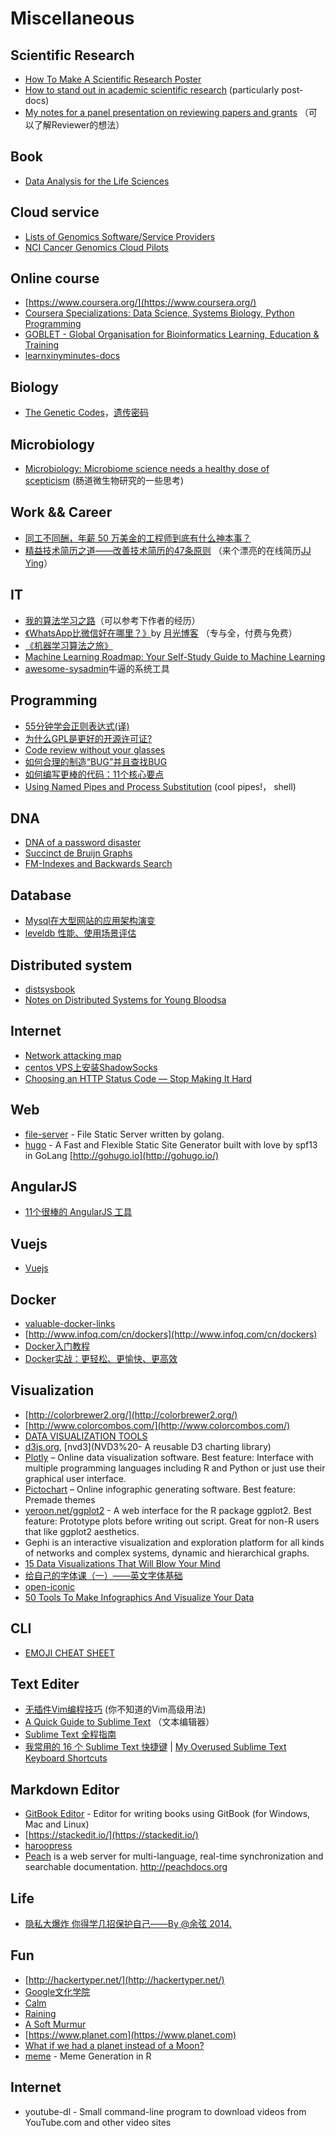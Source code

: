 # Miscellaneous

## Scientific Research

-  [How To Make A Scientific Research Poster](http://www.makesigns.com/tutorials/)
-  [How to stand out in academic scientific research](https://biomickwatson.wordpress.com/2014/04/27/how-to-stand-out-in-academic-scientific-research/) (particularly post-docs)
-  [My notes for a panel presentation on reviewing papers and grants](http://ivory.idyll.org/blog/notes-for-panel-on-reviewing.html) （可以了解Reviewer的想法）

## Book

-  [Data Analysis for the Life Sciences](https://leanpub.com/dataanalysisforthelifesciences)

## Cloud service

-  [Lists of Genomics Software/Service Providers](http://grouthbio.com/Genome_Software_Service.php)
-  [NCI Cancer Genomics Cloud Pilots](https://cbiit.nci.nih.gov/ncip/nci-cancer-genomics-cloud-pilots)


## Online course

-  [https://www.coursera.org/](https://www.coursera.org/)
-  [Coursera Specializations: Data Science, Systems Biology, Python Programming](http://gettinggeneticsdone.blogspot.com/2014/01/coursera-specializations-data-science.html)
-  [GOBLET - Global Organisation for Bioinformatics Learning, Education & Training](http://www.mygoblet.org/)
-  [learnxinyminutes-docs](https://github.com/adambard/learnxinyminutes-docs)


## Biology

-  [The Genetic Codes](http://www.ncbi.nlm.nih.gov/Taxonomy/Utils/wprintgc.cgi?mode=c#SG11)，[遗传密码](http://zh.wikipedia.org/wiki/%E9%81%97%E4%BC%A0%E5%AF%86%E7%A0%81)

## Microbiology

-  [Microbiology: Microbiome science needs a healthy dose of scepticism](http://www.nature.com/news/microbiology-microbiome-science-needs-a-healthy-dose-of-scepticism-1.15730) (肠道微生物研究的一些思考)


## Work && Career

-  [同工不同酬，年薪 50 万美金的工程师到底有什么神本事？](http://news.cnblogs.com/n/207596/)
-  [精益技术简历之道——改善技术简历的47条原则](http://zh.lucida.me/blog/lean-technical-resume/) （来个漂亮的在线简历[JJ Ying](http://iconmoon.com/about/)）


## IT

-  [我的算法学习之路](http://zh.lucida.me/blog/on-learning-algorithms/)（可以参考下作者的经历）
-  [《WhatsApp比微信好在哪里？》](http://www.williamlong.info/archives/3768.html)by [月光博客](http://www.williamlong.info/) （专与全，付费与免费）
-  [《机器学习算法之旅》](http://blog.jobbole.com/60809/)
-  [Machine Learning Roadmap: Your Self-Study Guide to Machine Learning](http://machinelearningmastery.com/machine-learning-roadmap-your-self-study-guide-to-machine-learning/)
-  [awesome-sysadmin](https://github.com/kahun/awesome-sysadmin#distributed-filesystems)牛逼的系统工具
## Programming

-  [55分钟学会正则表达式(译)](http://doslin.com/learn-regular-expressions-in-about-55-minutes/)
-  [为什么GPL是更好的开源许可证?](http://blogread.cn/it/article/1093?f=wb2)
-  [Code review without your glasses](http://robertheaton.com/2014/06/20/code-review-without-your-eyes/)
-  [如何合理的制造“BUG”并且查找BUG](http://blog.jobbole.com/68678/)
-  [如何编写更棒的代码：11个核心要点](http://www.html5tricks.com/11-tips-to-coding-better.html)
-  [Using Named Pipes and Process Substitution](http://vincebuffalo.com/2013/08/08/the-mighty-named-pipe.html) (cool pipes!， shell)


## DNA

-  [DNA of a password disaster](http://olivernash.org/2014/01/03/dna-of-a-password-disaster/)
-  [Succinct de Bruijn Graphs](http://alexbowe.com/succinct-debruijn-graphs/)
-  [FM-Indexes and Backwards Search](http://alexbowe.com/fm-index/)


## Database

-  [Mysql在大型网站的应用架构演变](http://www.cnblogs.com/Creator/p/3776110.html)
-  [leveldb 性能、使用场景评估](http://www.cnblogs.com/lulu/p/4231810.html)

## Distributed system

-  [distsysbook](https://github.com/mixu/distsysbook)
-  [Notes on Distributed Systems for Young Bloodsa](http://www.somethingsimilar.com/2013/01/14/notes-on-distributed-systems-for-young-bloods/)


## Internet

-  [Network attacking map](http://map.ipviking.com/)
-  [centos VPS上安装ShadowSocks](http://51lica.com/archives/1923)
-  [Choosing an HTTP Status Code — Stop Making It Hard](http://racksburg.com/choosing-an-http-status-code/)

## Web

-  [file-server](https://github.com/codeskyblue/file-server) - File Static Server written by golang.
-  [hugo](https://github.com/spf13/hugo) - A Fast and Flexible Static Site Generator built with love by spf13 in GoLang [http://gohugo.io](http://gohugo.io/)

## AngularJS

- [11个很棒的 AngularJS 工具](http://www.imooc.com/article/1505)

## Vuejs

- [Vuejs](http://vuejs.org/)


## Docker

-  [valuable-docker-links](http://www.nkode.io/2014/08/24/valuable-docker-links.html)
-  [http://www.infoq.com/cn/dockers](http://www.infoq.com/cn/dockers)
-  [Docker入门教程](http://dockerone.com/article/111)
-  [Docker实战：更轻松、更愉快、更高效](http://dockerone.com/article/217)


## Visualization

-  [http://colorbrewer2.org/](http://colorbrewer2.org/)
-  [http://www.colorcombos.com/](http://www.colorcombos.com/)
-  [DATA VISUALIZATION TOOLS](http://descienceblog.tumblr.com/tools)
-  [d3js.org](https://github.com/mbostock/d3/wiki/Gallery), [nvd3](NVD3%20- A reusable D3 charting library)
-  [Plotly](https://plot.ly/) – Online data visualization software. Best feature: Interface with multiple programming languages including R and Python or just use their graphical user interface.
-  [Pictochart](http://piktochart.com/) – Online infographic generating software. Best feature: Premade themes
-  [yeroon.net/ggplot2](http://rweb.stat.ucla.edu/ggplot2/) - A web interface for the R package ggplot2. Best feature: Prototype plots before writing out script. Great for non-R users that like ggplot2 aesthetics.
-  Gephi is an interactive visualization and exploration platform for all kinds of networks and complex systems, dynamic and hierarchical graphs.
-  [15 Data Visualizations That Will Blow Your Mind](http://blog.udacity.com/2015/01/15-data-visualizations-will-blow-mind.html)
-  [给自己的字体课（一）——英文字体基础](http://cdc.tencent.com/?p=8565)
-  [open-iconic](https://github.com/iconic/open-iconic)
-  [50 Tools To Make Infographics And Visualize Your Data](http://proandelite.com/50-tools-to-make-infographics-and-visualize-your-data/)

## CLI

-  [EMOJI CHEAT SHEET](http://www.emoji-cheat-sheet.com/)


## Text Editer

-  [无插件Vim编程技巧](http://coolshell.cn/articles/11312.html) (你不知道的Vim高级用法)
-  [A Quick Guide to Sublime Text](http://jennifermann.ghost.io/a-quick-guide-to-sublime-text/) （文本编辑器）
-  [Sublime Text 全程指南](http://zh.lucida.me/blog/sublime-text-complete-guide/)
-  [我常用的 16 个 Sublime Text 快捷键](http://blog.jobbole.com/82527/) | [My Overused Sublime Text Keyboard Shortcuts](http://viget.com/extend/my-overused-sublime-text-keyboard-shortcuts)

## Markdown Editor

-  [GitBook Editor](https://github.com/GitbookIO/editor) - Editor for writing books using GitBook (for Windows, Mac and Linux)
-  [https://stackedit.io/](https://stackedit.io/)
-  [haroopress](http://pad.haroopress.com/user.html)
-  [Peach](http://peachdocs.org) is a web server for multi-language, real-time synchronization and searchable documentation. http://peachdocs.org

## Life

-  [隐私大爆炸 你得学几招保护自己——By @余弦 2014.](http://evilcos.me/yinsi.html)

## Fun

-  [http://hackertyper.net/](http://hackertyper.net/)
-  [Google文化学院](http://gatk.vanillaforums.com/badge/anniversary)
-  [Calm](http://www.calm.com/)
-  [Raining](http://raining.fm/)
-  [A Soft Murmur](http://asoftmurmur.com/)
-  [https://www.planet.com](https://www.planet.com)
-  [What if we had a planet instead of a Moon?](http://io9.com/5929076/what-if-we-had-a-planet-instead-of-a-moon)
-  [meme](https://github.com/leeper/meme) - Meme Generation in R


## Internet

-  youtube-dl - Small command-line program to download videos from YouTube.com and other video sites
